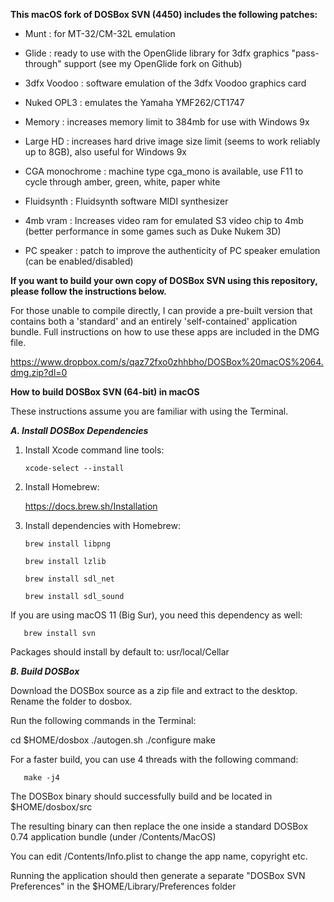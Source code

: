 **This macOS fork of DOSBox SVN (4450) includes the following patches:**

- Munt : for MT-32/CM-32L emulation

- Glide : ready to use with the OpenGlide library for 3dfx graphics "pass-through" support (see my OpenGlide fork on Github)

- 3dfx Voodoo : software emulation of the 3dfx Voodoo graphics card

- Nuked OPL3 : emulates the Yamaha YMF262/CT1747

- Memory : increases memory limit to 384mb for use with Windows 9x

- Large HD : increases hard drive image size limit (seems to work reliably up to 8GB), also useful for Windows 9x

- CGA monochrome : machine type cga_mono is available, use F11 to cycle through amber, green, white, paper white

- Fluidsynth : Fluidsynth software MIDI synthesizer

- 4mb vram : Increases video ram for emulated S3 video chip to 4mb (better performance in some games such as Duke Nukem 3D) 

- PC speaker : patch to improve the authenticity of PC speaker emulation (can be enabled/disabled)


**If you want to build your own copy of DOSBox SVN using this repository, please follow the instructions below.**

For those unable to compile directly, I can provide a pre-built version that contains both a 'standard' and an entirely 'self-contained' application bundle. Full instructions on how to use these apps are included in the DMG file.

https://www.dropbox.com/s/qaz72fxo0zhhbho/DOSBox%20macOS%2064.dmg.zip?dl=0


**How to build DOSBox SVN (64-bit) in macOS**

These instructions assume you are familiar with using the Terminal.

_**A. Install DOSBox Dependencies**_

1. Install Xcode command line tools:

       xcode-select --install

2. Install Homebrew:

   https://docs.brew.sh/Installation

3. Install dependencies with Homebrew:

       brew install libpng

       brew install lzlib

       brew install sdl_net

       brew install sdl_sound

If you are using macOS 11 (Big Sur), you need this dependency as well:    

       brew install svn

Packages should install by default to: usr/local/Cellar

_**B. Build DOSBox**_

Download the DOSBox source as a zip file and extract to the desktop. Rename the folder to dosbox.

Run the following commands in the Terminal:

   cd $HOME/dosbox
   ./autogen.sh
   ./configure
   make

For a faster build, you can use 4 threads with the following command:

       make -j4

The DOSBox binary should successfully build and be located in $HOME/dosbox/src

The resulting binary can then replace the one inside a standard DOSBox 0.74 application bundle (under /Contents/MacOS)

You can edit /Contents/Info.plist to change the app name, copyright etc.

Running the application should then generate a separate "DOSBox SVN Preferences" in the $HOME/Library/Preferences folder
